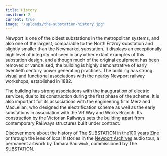 ```yaml
---
title: History
position: 2
current: true
image: "/uploads/the-substation-history.jpg"
---
```


Newport is one of the oldest substations in the metropolitan systems, and also one of the largest, comparable to the North Fitzroy substation and slightly smaller than the Newmarket substation. It displays an exceptionally high level of integrity not seen in any other extant examples of this substation design, and although much of the original equipment has been removed or vandalised, the building is highly demonstrative of early twentieth century power generating practices. The building has strong visual and functional associations with the nearby Newport railway workshops, established in 1882.

The building has strong associations with the inauguration of electric services, due to its construction during the first phase of the scheme. It is also important for its associations with the engineering firm Merz and MacLellan, who designed the electrification scheme as well as the early substations in association with the VR Way and Works Branch. Its construction by the Victorian Railways sets the building apart from contemporary Railways structures built under contract.

Discover more about the history of The SUBSTATION in the[100 years Zine](https://thesubstation.org.au/archive/100-years-zine/) or through the lens of local histories in the [Newport Archives](https://thesubstation.org.au/whats-on/newport-archives/) audio tour, a permanent artwork by Tamara Saulwick, commissioned by The SUBSTATION.
